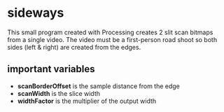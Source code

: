 sideways
========

This small program created with Processing creates 2 slit scan bitmaps from a single video.
The video must be a first-person road shoot so both sides (left & right) are created from the edges.


important variables
--------------------------

* **scanBorderOffset** is the sample distance from the edge
* **scanWidth** is the slice width
* **widthFactor** is the multiplier of the output width
